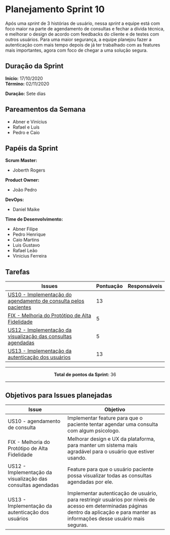 # Planejamento Sprint 10

<p style="text-align: justify:">
    Após uma <i>sprint</i> de 3 histórias de usuário, nessa <i>sprint</i> a equipe está com foco maior na parte de agendamento de consultas e fechar a dívida técnica, e melhorar o design de acordo com feedbacks do cliente e de testes com outros usuários. Para uma maior segurança, a equipe planejou fazer a autenticação com mais tempo depois de já ter trabalhado com as features mais importantes, agora com foco de chegar a uma solução segura.
</p>

## Duração da Sprint

**Início:** 17/10/2020</br>
**Término:** 02/11/2020

**Duração:** Sete dias

## Pareamentos da Semana

- Abner e Vinícius
- Rafael e Luís
- Pedro e Caio

## Papéis da Sprint

**Scrum Master:** 

- Joberth Rogers

**Product Owner:**

- João Pedro

**DevOps:**

- Daniel Maike

**Time de Desenvolvimento:**

- Abner Filipe
- Pedro Henrique
- Caio Martins
- Luis Gustavo
- Rafael Leão
- Vinicius Ferreira


## Tarefas

| Issues | Pontuação | Responsáveis |
| ------ | ------ | --------|
| <a href="https://github.com/fga-eps-mds/2020.1-eSaudeUnB-Wiki/issues/91">US10 - Implementação do agendamento de consulta pelos pacientes</a> | 13 |
| <a href="https://github.com/fga-eps-mds/2020.1-eSaudeUnB-Wiki/issues/96">FIX - Melhoria do Protótipo de Alta Fidelidade</a> | 5 |
| <a href="https://github.com/fga-eps-mds/2020.1-eSaudeUnB-Wiki/issues/94">US12 - Implementação da visualização das consultas agendadas</a> | 5 |
| <a href="https://github.com/fga-eps-mds/2020.1-eSaudeUnB-Wiki/issues/95">US13 - Implementação da autenticação dos usuários</a> | 13 |

<hr>

<p style="text-align: center;">
    <span style="font-weight: bold;">Total de pontos da Sprint:</span> 36
</p>

<hr>

## Objetivos para Issues planejadas

| Issue | Objetivo |
| ----- | -------- |
| US10 - agendamento de consulta | Implementar feature para que o paciente tentar agendar uma consulta com algum psicologo. |
| FIX - Melhoria do Protótipo de Alta Fidelidade | Melhorar design e UX da plataforma, para manter um sistema mais agradável para o usuário que estiver usando. |
| US12 - Implementação da visualização das consultas agendadas | Feature para que o usuário paciente possa visualizar todas as consultas agendadas por ele.|
| US13 - Implementação da autenticação dos usuários | Implementar autenticação de usuário, para restringir usuários por níveis de acesso em determinadas páginas dentro da aplicação e para manter as informações desse usuário mais seguras. |  